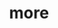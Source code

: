 ---
layout: page
title: more
nav: true
nav_order: 5
dropdown: true
children:
    - title: groups
      permalink: /groups/
    - title: divider
    - title: news
      permalink: /news/
    - title: divider
    - title: teaching
      permalink: /teaching/
      
---